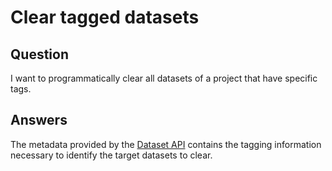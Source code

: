# Clear tagged datasets

## Question
I want to programmatically clear all datasets of a project that have specific tags.

## Answers
The metadata provided by the [Dataset API]() contains the tagging information necessary to identify the target datasets to clear.
